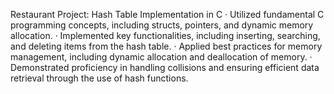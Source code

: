 Restaurant Project: Hash Table Implementation in C
· Utilized fundamental C programming concepts, including structs, pointers, and dynamic memory allocation.
· Implemented key functionalities, including inserting, searching, and deleting items from the hash table.
· Applied best practices for memory management, including dynamic allocation and deallocation of memory.
· Demonstrated proficiency in handling collisions and ensuring efficient data retrieval through the use of hash functions.
